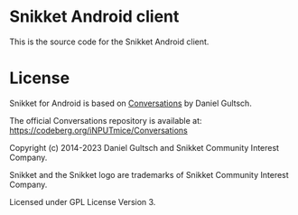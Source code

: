 # Snikket Android client

This is the source code for the Snikket Android client.

# License

Snikket for Android is based on [Conversations](https://conversations.im/) by Daniel Gultsch.

The official Conversations repository is available at: https://codeberg.org/iNPUTmice/Conversations

Copyright (c) 2014-2023 Daniel Gultsch and Snikket Community Interest Company.

Snikket and the Snikket logo are trademarks of Snikket Community Interest Company.

Licensed under GPL License Version 3.
